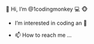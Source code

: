 👋 Hi, I’m @1codingmonkey 💻 🐵
- I’m interested in coding an 🍌

- 📫 How to reach me ...

<!---
1codingmonkey/1codingmonkey is a ✨ special ✨ repository because its `README.md` (this file) appears on your GitHub profile.
You can click the Preview link to take a look at your changes.
--->
